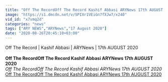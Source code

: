 ```yaml
---
title: "Off The RecordOff The Record Kashif Abbasi ARYNews 17th AUGUST 2020"
image: "https://s1.dmcdn.net/v/SPIXr1VEiGn7fXJw7/x240"
vid_id: "x7vmq2d"
categories: "news"
tags: ["ARY NEWS","ARYNews","17 August 2020"]
date: "2020-08-26T20:45:10+03:00"
---
```

Off The Record | Kashif Abbasi | ARYNews | 17th AUGUST 2020  <br><br><b>Off The RecordOff The Record Kashif Abbasi ARYNews 17th AUGUST 2020</b><br> <i>Off The RecordOff The Record Kashif Abbasi ARYNews 17th AUGUST 2020</i><br> <u>Off The RecordOff The Record Kashif Abbasi ARYNews 17th AUGUST 2020</u>

